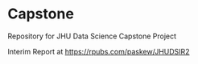 # Capstone
Repository for JHU Data Science Capstone Project

Interim Report at https://rpubs.com/paskew/JHUDSIR2 
